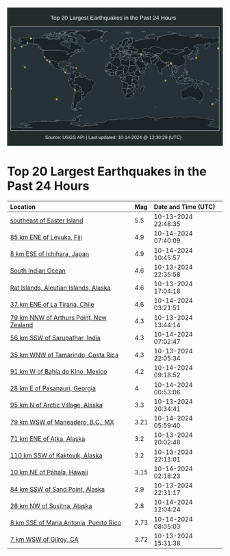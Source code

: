 ![Map](./map.png)

# Top 20 Largest Earthquakes in the Past 24 Hours

| Location | Mag | Date and Time (UTC) |
|:---|:---|:---|
| [southeast of Easter Island](https://earthquake.usgs.gov/earthquakes/eventpage/us6000nyhx) | 5.5 | 10-13-2024 22:48:35 |
| [85 km ENE of Levuka, Fiji](https://earthquake.usgs.gov/earthquakes/eventpage/us6000nyjf) | 4.9 | 10-14-2024 07:40:09 |
| [8 km ESE of Ichihara, Japan](https://earthquake.usgs.gov/earthquakes/eventpage/us6000nyk2) | 4.9 | 10-14-2024 10:45:57 |
| [South Indian Ocean](https://earthquake.usgs.gov/earthquakes/eventpage/us6000nyhv) | 4.6 | 10-13-2024 22:35:58 |
| [Rat Islands, Aleutian Islands, Alaska](https://earthquake.usgs.gov/earthquakes/eventpage/us6000nygi) | 4.6 | 10-13-2024 17:04:18 |
| [37 km ENE of La Tirana, Chile](https://earthquake.usgs.gov/earthquakes/eventpage/us6000nyim) | 4.6 | 10-14-2024 03:21:51 |
| [79 km NNW of Arthurs Point, New Zealand](https://earthquake.usgs.gov/earthquakes/eventpage/us6000nyfq) | 4.3 | 10-13-2024 13:44:14 |
| [56 km SSW of Sarupathar, India](https://earthquake.usgs.gov/earthquakes/eventpage/us6000nyj8) | 4.3 | 10-14-2024 07:02:47 |
| [35 km WNW of Tamarindo, Costa Rica](https://earthquake.usgs.gov/earthquakes/eventpage/us6000nyhn) | 4.3 | 10-13-2024 22:05:34 |
| [91 km W of Bahía de Kino, Mexico](https://earthquake.usgs.gov/earthquakes/eventpage/us6000nyjn) | 4.2 | 10-14-2024 09:18:52 |
| [28 km E of Pasanauri, Georgia](https://earthquake.usgs.gov/earthquakes/eventpage/us6000nyid) | 4 | 10-14-2024 00:53:06 |
| [95 km N of Arctic Village, Alaska](https://earthquake.usgs.gov/earthquakes/eventpage/ak024d6zcmux) | 3.3 | 10-13-2024 20:34:41 |
| [79 km WSW of Maneadero, B.C., MX](https://earthquake.usgs.gov/earthquakes/eventpage/ci40953880) | 3.21 | 10-14-2024 05:59:40 |
| [71 km ENE of Atka, Alaska](https://earthquake.usgs.gov/earthquakes/eventpage/us6000nyha) | 3.2 | 10-13-2024 20:02:48 |
| [110 km SSW of Kaktovik, Alaska](https://earthquake.usgs.gov/earthquakes/eventpage/ak024d70ehzk) | 3.2 | 10-13-2024 22:11:01 |
| [10 km NE of Pāhala, Hawaii](https://earthquake.usgs.gov/earthquakes/eventpage/hv74499186) | 3.15 | 10-14-2024 02:18:23 |
| [84 km SSW of Sand Point, Alaska](https://earthquake.usgs.gov/earthquakes/eventpage/us6000nyie) | 2.9 | 10-13-2024 22:31:17 |
| [28 km NW of Susitna, Alaska](https://earthquake.usgs.gov/earthquakes/eventpage/ak024d8hy27e) | 2.8 | 10-14-2024 12:04:24 |
| [8 km SSE of Maria Antonia, Puerto Rico](https://earthquake.usgs.gov/earthquakes/eventpage/pr71462583) | 2.73 | 10-14-2024 08:05:03 |
| [7 km WSW of Gilroy, CA](https://earthquake.usgs.gov/earthquakes/eventpage/nc75073891) | 2.72 | 10-13-2024 15:31:38 |
